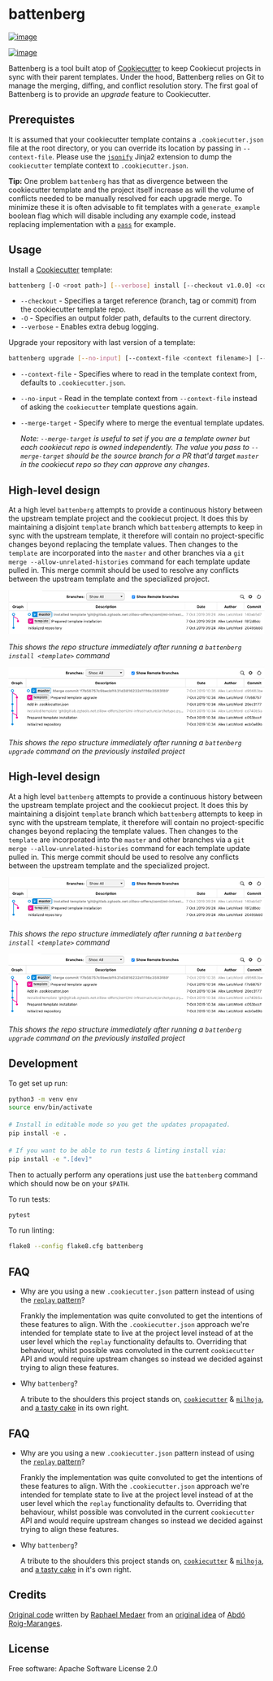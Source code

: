 # battenberg

[![image](https://img.shields.io/pypi/v/battenberg.svg)](https://pypi.python.org/pypi/battenberg)

[![image](https://img.shields.io/travis/zillow/battenberg.svg)](https://travis-ci.org/zillow/battenberg)

Battenberg is a tool built atop of [Cookiecutter](https://github.com/audreyr/cookiecutter) to keep Cookiecut projects
in sync with their parent templates. Under the hood, Battenberg relies on Git to manage the merging, diffing, and
conflict resolution story. The first goal of Battenberg is to provide an *upgrade* feature to Cookiecutter.

## Prerequistes

It is assumed that your cookiecutter template contains a `.cookiecutter.json` file at the root directory, or you can override its location by
passing in `--context-file`. Please use the [`jsonify`](https://github.com/cookiecutter/cookiecutter/pull/791) Jinja2 extension to dump the
`cookiecutter` template context to `.cookiecutter.json`.

**Tip:** One problem `battenberg` has that as divergence between the cookiecutter template and the project itself increase as will the volume of
conflicts needed to be manually resolved for each upgrade merge. To minimize these it is often advisable to fit templates with a
`generate_example` boolean flag which will disable including any example code, instead replacing implementation with a
[`pass`](https://docs.python.org/3/reference/simple_stmts.html#the-pass-statement) for example.

## Usage

Install a [Cookiecutter](https://github.com/audreyr/cookiecutter) template:

```bash
battenberg [-O <root path>] [--verbose] install [--checkout v1.0.0] <cookiecutter template path/URL>
```

* `--checkout` - Specifies a target reference (branch, tag or commit) from the cookiecutter template repo.
* `-O` - Specifies an output folder path, defaults to the current directory.
* `--verbose` - Enables extra debug logging.

Upgrade your repository with last version of a template:

```bash
battenberg upgrade [--no-input] [--context-file <context filename>] [--merge-target <branch, tag or commit>]
```

* `--context-file` - Specifies where to read in the template context from, defaults to `.cookiecutter.json`.
* `--no-input` - Read in the template context from `--context-file` instead of asking the `cookiecutter` template questions again.
* `--merge-target` - Specify where to merge the eventual template updates.

    *Note: `--merge-target` is useful to set if you are a template owner but each cookiecut repo is owned independently. The value you pass*
    *to `--merge-target` should be the source branch for a PR that'd target `master` in the cookiecut repo so they can approve any changes.*

## High-level design

At a high level `battenberg` attempts to provide a continuous history between the upstream template project and the cookiecut project. It does this by maintaining a disjoint `template`
branch which `battenberg` attempts to keep in sync with the upstream template, it therefore will contain no project-specific changes beyond replacing the template values. Then changes
to the `template` are incorporated into the `master` and other branches via a `git merge --allow-unrelated-histories` command for each template update pulled in. This merge commit
should be used to resolve any conflicts between the upstream template and the specialized project.

![A new project in battenberg](img/new.png)

*This shows the repo structure immediately after running a `battenberg install <template>` command*

![An updated project in battenberg](img/updated.png)

*This shows the repo structure immediately after running a `battenberg upgrade` command on the previously installed project*

## High-level design

At a high level `battenberg` attempts to provide a continuous history between the upstream template project and the cookiecut project. It does this by maintaining a disjoint `template`
branch which `battenberg` attempts to keep in sync with the upstream template, it therefore will contain no project-specific changes beyond replacing the template values. Then changes
to the `template` are incorporated into the `master` and other branches via a `git merge --allow-unrelated-histories` command for each template update pulled in. This merge commit
should be used to resolve any conflicts between the upstream template and the specialized project.

![A new project in battenberg](img/new.png)

*This shows the repo structure immediately after running a `battenberg install <template>` command*

![An updated project in battenberg](img/updated.png)

*This shows the repo structure immediately after running a `battenberg upgrade` command on the previously installed project*

## Development

To get set up run:

```bash
python3 -m venv env
source env/bin/activate

# Install in editable mode so you get the updates propagated.
pip install -e .

# If you want to be able to run tests & linting install via:
pip install -e ".[dev]"
```

Then to actually perform any operations just use the `battenberg` command which should now be on your `$PATH`.

To run tests:

```bash
pytest
```

To run linting:

```bash
flake8 --config flake8.cfg battenberg
```

## FAQ

* Why are you using a new `.cookiecutter.json` pattern instead of using the [`replay` pattern](https://cookiecutter.readthedocs.io/en/latest/advanced/replay.html)?

    Frankly the implementation was quite convoluted to get the intentions of these features to align. With the `.cookiecutter.json` approach
    we're intended for template state to live at the project level instead of at the user level which the `replay` functionality defaults to.
    Overriding that behaviour, whilst possible was convoluted in the current `cookiecutter` API and would require upstream changes so instead
    we decided against trying to align these features.

* Why `battenberg`?

    A tribute to the shoulders this project stands on, [`cookiecutter`](https://github.com/cookiecutter/cookiecutter) &
    [`milhoja`](https://github.com/rmedaer/milhoja), and [a tasty cake](https://en.wikipedia.org/wiki/Battenberg_cake) in its own right.

## FAQ

* Why are you using a new `.cookiecutter.json` pattern instead of using the [`replay` pattern](https://cookiecutter.readthedocs.io/en/latest/advanced/replay.html)?

    Frankly the implementation was quite convoluted to get the intentions of these features to align. With the `.cookiecutter.json` approach
    we're intended for template state to live at the project level instead of at the user level which the `replay` functionality defaults to.
    Overriding that behaviour, whilst possible was convoluted in the current `cookiecutter` API and would require upstream changes so instead
    we decided against trying to align these features.

* Why `battenberg`?

    A tribute to the shoulders this project stands on, [`cookiecutter`](https://github.com/cookiecutter/cookiecutter) &
    [`milhoja`](https://github.com/rmedaer/milhoja), and [a tasty cake](https://en.wikipedia.org/wiki/Battenberg_cake) in it's own right.

## Credits

[Original code](https://github.com/rmedaer/battenberg) written by [Raphael Medaer](https://github.com/rmedaer) from an [original
idea](https://github.com/cookiecutter/cookiecutter/issues/784) of [Abdó Roig-Maranges](https://github.com/aroig).

## License

Free software: Apache Software License 2.0
